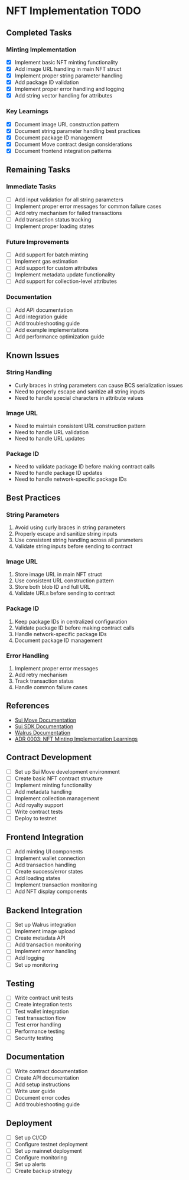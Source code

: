 # NFT Implementation TODO

## Completed Tasks

### Minting Implementation

- [x] Implement basic NFT minting functionality
- [x] Add image URL handling in main NFT struct
- [x] Implement proper string parameter handling
- [x] Add package ID validation
- [x] Implement proper error handling and logging
- [x] Add string vector handling for attributes

### Key Learnings

- [x] Document image URL construction pattern
- [x] Document string parameter handling best practices
- [x] Document package ID management
- [x] Document Move contract design considerations
- [x] Document frontend integration patterns

## Remaining Tasks

### Immediate Tasks

- [ ] Add input validation for all string parameters
- [ ] Implement proper error messages for common failure cases
- [ ] Add retry mechanism for failed transactions
- [ ] Add transaction status tracking
- [ ] Implement proper loading states

### Future Improvements

- [ ] Add support for batch minting
- [ ] Implement gas estimation
- [ ] Add support for custom attributes
- [ ] Implement metadata update functionality
- [ ] Add support for collection-level attributes

### Documentation

- [ ] Add API documentation
- [ ] Add integration guide
- [ ] Add troubleshooting guide
- [ ] Add example implementations
- [ ] Add performance optimization guide

## Known Issues

### String Handling

- Curly braces in string parameters can cause BCS serialization issues
- Need to properly escape and sanitize all string inputs
- Need to handle special characters in attribute values

### Image URL

- Need to maintain consistent URL construction pattern
- Need to handle URL validation
- Need to handle URL updates

### Package ID

- Need to validate package ID before making contract calls
- Need to handle package ID updates
- Need to handle network-specific package IDs

## Best Practices

### String Parameters

1. Avoid using curly braces in string parameters
2. Properly escape and sanitize string inputs
3. Use consistent string handling across all parameters
4. Validate string inputs before sending to contract

### Image URL

1. Store image URL in main NFT struct
2. Use consistent URL construction pattern
3. Store both blob ID and full URL
4. Validate URLs before sending to contract

### Package ID

1. Keep package IDs in centralized configuration
2. Validate package ID before making contract calls
3. Handle network-specific package IDs
4. Document package ID management

### Error Handling

1. Implement proper error messages
2. Add retry mechanism
3. Track transaction status
4. Handle common failure cases

## References

- [Sui Move Documentation](https://docs.sui.io/build/move)
- [Sui SDK Documentation](https://docs.sui.io/build/sui-json-rpc)
- [Walrus Documentation](https://docs.walrus.space)
- [ADR 0003: NFT Minting Implementation Learnings](../adr/0003-nft-minting-implementation.md)

## Contract Development

- [ ] Set up Sui Move development environment
- [ ] Create basic NFT contract structure
- [ ] Implement minting functionality
- [ ] Add metadata handling
- [ ] Implement collection management
- [ ] Add royalty support
- [ ] Write contract tests
- [ ] Deploy to testnet

## Frontend Integration

- [ ] Add minting UI components
- [ ] Implement wallet connection
- [ ] Add transaction handling
- [ ] Create success/error states
- [ ] Add loading states
- [ ] Implement transaction monitoring
- [ ] Add NFT display components

## Backend Integration

- [ ] Set up Walrus integration
- [ ] Implement image upload
- [ ] Create metadata API
- [ ] Add transaction monitoring
- [ ] Implement error handling
- [ ] Add logging
- [ ] Set up monitoring

## Testing

- [ ] Write contract unit tests
- [ ] Create integration tests
- [ ] Test wallet integration
- [ ] Test transaction flow
- [ ] Test error handling
- [ ] Performance testing
- [ ] Security testing

## Documentation

- [ ] Write contract documentation
- [ ] Create API documentation
- [ ] Add setup instructions
- [ ] Write user guide
- [ ] Document error codes
- [ ] Add troubleshooting guide

## Deployment

- [ ] Set up CI/CD
- [ ] Configure testnet deployment
- [ ] Set up mainnet deployment
- [ ] Configure monitoring
- [ ] Set up alerts
- [ ] Create backup strategy

